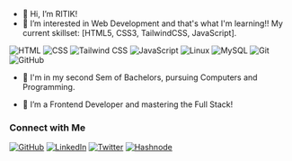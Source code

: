 - 👋 Hi, I’m RITIK!
- 👀 I’m interested in Web Development and that's what I'm learning!! My current skillset: [HTML5, CSS3, TailwindCSS, JavaScript].

![HTML](https://img.shields.io/badge/-HTML-E34F26?style=for-the-badge&logo=html5&logoColor=white)
  ![CSS](https://img.shields.io/badge/-CSS-1572B6?style=for-the-badge&logo=css3&logoColor=white)
  ![Tailwind CSS](https://img.shields.io/badge/-Tailwind_CSS-38B2AC?style=for-the-badge&logo=tailwind-css&logoColor=white)
  ![JavaScript](https://img.shields.io/badge/-JavaScript-F7DF1E?style=for-the-badge&logo=javascript&logoColor=black)
  ![Linux](https://img.shields.io/badge/-Linux-000000?style=for-the-badge&logo=linux&logoColor=white)
![MySQL](https://img.shields.io/badge/MySQL-Database-blue?logo=mysql&style=flat-square)
  ![Git](https://img.shields.io/badge/-Git-F05032?style=for-the-badge&logo=git&logoColor=white)
![GitHub](https://img.shields.io/badge/-GitHub-181717?style=for-the-badge&logo=github&logoColor=white)

  
- 🌱 I'm in my second Sem of Bachelors, pursuing Computers and Programming. 

- 🚀 I’m a Frontend Developer and mastering the Full Stack!

### Connect with Me

[![GitHub](https://img.shields.io/badge/-GitHub-181717?style=for-the-badge&logo=github&logoColor=white)](https://github.com/RITIK-coder-1)
[![LinkedIn](https://img.shields.io/badge/-LinkedIn-0077B5?style=for-the-badge&logo=linkedin&logoColor=white)](https://www.linkedin.com/in/ritik-mahapatra)
[![Twitter](https://img.shields.io/badge/-Twitter-1DA1F2?style=for-the-badge&logo=twitter&logoColor=white)](https://twitter.com/@_R_T_K__)
[![Hashnode](https://img.shields.io/badge/Hashnode-%23FFA500?style=for-the-badge&logo=hashnode&logoColor=white)](https://hashnode.com/@Ritik111)
